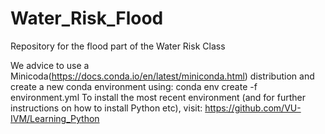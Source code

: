 # Water_Risk_Flood
Repository for the flood part of the Water Risk Class

We advice to use a Minicoda(https://docs.conda.io/en/latest/miniconda.html) distribution and create a new conda environment using: conda env create -f environment.yml
To install the most recent environment (and for further instructions on how to install Python etc), visit: https://github.com/VU-IVM/Learning_Python 
